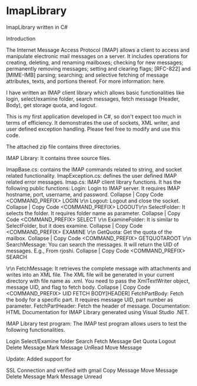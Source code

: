 ImapLibrary
===========

ImapLibrary written in C#

Introduction

The Internet Message Access Protocol (IMAP) allows a client to access and manipulate electronic mail messages on a server. It includes operations for creating, deleting, and renaming mailboxes; checking for new messages; permanently removing messages; setting and clearing flags; [RFC-822] and [MIME-IMB] parsing; searching; and selective fetching of message attributes, texts, and portions thereof. For more information: here.

I have written an IMAP client library which allows basic functionalities like login, select/examine folder, search messages, fetch message (Header, Body), get storage quota, and logout.

This is my first application developed in C#, so don't expect too much in terms of efficiency. It demonstrates the use of sockets, XML writer, and user defined exception handling. Please feel free to modify and use this code.

The attached zip file contains three directories.

IMAP Library: It contains three source files.

ImapBase.cs: contains the IMAP commands related to string, and socket related functionality.
ImapException.cs: defines the user defined IMAP related error messages.
Imap.cs: IMAP client library functions. It has the following public functions:
Login: Login to IMAP server. It requires IMAP hostname, port, username, and password.
 Collapse | Copy Code
<COMMAND_PREFIX> LOGIN <USERID> <PASSWORD>\r\n
Logout: Logout and close the socket.
 Collapse | Copy Code
<COMMAND_PREFIX> LOGOUT\r\n
SelectFolder: It selects the folder. It requires folder name as parameter.
 Collapse | Copy Code
<COMMAND_PREFIX> SELECT <FOLDER>\r\n
ExamineFolder: It is similar to SelectFolder, but it does examine.
 Collapse | Copy Code
<COMMAND_PREFIX> EXAMINE <FOLDER>\r\n
GetQuota: Get the quota of the mailbox.
 Collapse | Copy Code
<COMMAND_PREFIX> GETQUOTAROOT <FOLDER>\r\n
SearchMessage: You can search the messages. It will return the UID of messages. E.g., From rjoshi.
 Collapse | Copy Code
<COMMAND_PREFIX> SEARCH <SEARCH STRING>\r\n
FetchMessage: It retrieves the complete message with attachments and writes into an XML file. The XML file will be generated in your current directory with file name as <MessageUID>.xml. You need to pass the XmlTextWriter object, message UID, and flag to fetch body.
 Collapse | Copy Code
<COMMAND_PREFIX> UID FETCH  <MSG UID> BODY[HEADER]
FetchPartBody: Fetch the body for a specific part. It requires message UID, part number as parameter.
FetchPartHeader: Fetch the header of message.
Documentation: HTML Documentation for IMAP Library generated using Visual Studio .NET.

IMAP Library test program: The IMAP test program allows users to test the following functionalities.

Login
Select/Examine folder
Search
Fetch Message
Get Quota
Logout
Delete Message
Mark Message UnRead 
Move Message
   
 

Update: Added support for

SSL Connection and verified with gmail
Copy Message
Move Message
Delete Message 
Mark Message Unread  